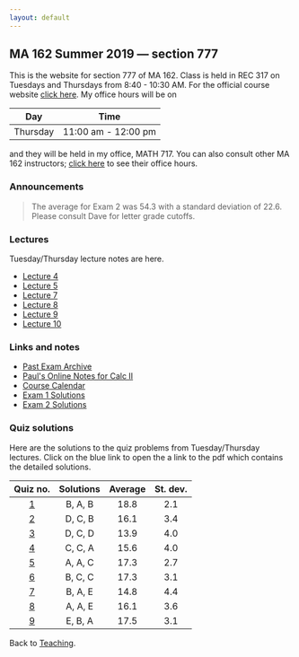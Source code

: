 ```yaml
---
layout: default
---
```


## [](#course) MA 162 Summer 2019 — section 777
This is the website for section 777 of MA 162. Class is held in REC 317 on Tuesdays and Thursdays from  8:40 - 10:30 AM. For the official course website [click here](https://www.math.purdue.edu/MA162). My office hours will be on

| Day       | Time                 |
| :-------: | :------------------: |
| Thursday  | 11:00 am - 12:00 pm  |

and they will be held in my office, MATH 717. You can also consult other MA 162 instructors; [click here](https://www.math.purdue.edu/academic/files/courses/2019summer/MA16200/16200OH.pdf) to see their office hours.

### [](#announce) Announcements
> The average for Exam 2 was 54.3 with a standard deviation of 22.6. Please consult Dave for letter grade cutoffs.

### [](#lectures) Lectures
Tuesday/Thursday lecture notes are here.

* [Lecture 4](notes/MA162_Notes_4.pdf)
* [Lecture 5](notes/MA162_Notes_5.pdf)
* [Lecture 7](notes/MA162_Notes_7.pdf)
* [Lecture 8](notes/MA162_Notes_8.pdf)
* [Lecture 9](notes/MA162_Notes_9.pdf)
* [Lecture 10](notes/MA162_Notes_10.pdf)

### [](#links) Links and notes
* [Past Exam Archive](https://www.math.purdue.edu/academic/courses/oldexams.php?course=MA16200)
* [Paul's Online Notes for Calc II](http://tutorial.math.lamar.edu/Classes/CalcII/CalcII.aspx)
* [Course Calendar](https://www.math.purdue.edu/academic/files/courses/2019summer/MA16200/162calendarSu18-1.pdf)
* [Exam 1 Solutions](notes/MA162_Exam_1.pdf)
* [Exam 2 Solutions](notes/MA162_Exam_2.pdf)

### [](#sols) Quiz solutions
Here are the solutions to the quiz problems from Tuesday/Thursday lectures. Click on the blue link to open the a link to the pdf which contains the detailed solutions.

| Quiz no.                      | Solutions |  Average |  St. dev. |
| :---------------------------: | :-------: | :------: | :-------: |
| [1](quizzes/MA162_Quiz_1.pdf) | B, A, B   |     18.8 |       2.1 |
| [2](quizzes/MA162_Quiz_2.pdf) | D, C, B   |     16.1 |       3.4 |
| [3](quizzes/MA162_Quiz_3.pdf) | D, C, D   |     13.9 |       4.0 |
| [4](quizzes/MA162_Quiz_4.pdf) | C, C, A   |     15.6 |       4.0 |
| [5](quizzes/MA162_Quiz_5.pdf) | A, A, C   |     17.3 |       2.7 |
| [6](quizzes/MA162_Quiz_6.pdf) | B, C, C   |     17.3 |       3.1 |
| [7](quizzes/MA162_Quiz_7.pdf) | B, A, E   |     14.8 |       4.4 |
| [8](quizzes/MA162_Quiz_8.pdf) | A, A, E   |     16.1 |       3.6 |
| [9](quizzes/MA162_Quiz_9.pdf) | E, B, A   |     17.5 |       3.1 |

Back to [Teaching](../#-teaching).
